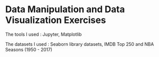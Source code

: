 # Data Manipulation and Data Visualization Exercises

The tools I used : Jupyter, Matplotlib

The datasets I used  : Seaborn library datasets, IMDB Top 250 and NBA Seasons (1950 - 2017)
